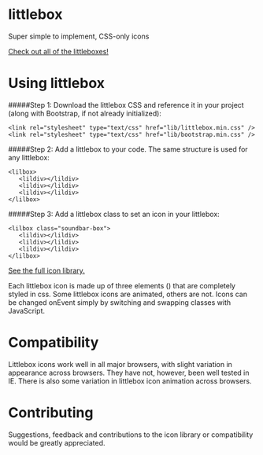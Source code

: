 # littlebox
Super simple to implement, CSS-only icons

[Check out all of the littleboxes!](http://littlebox.cabmaddux.com "littlebox")

# Using littlebox

#####Step 1: Download the littlebox CSS and reference it in your project (along with Bootstrap, if not already initialized):
```
<link rel="stylesheet" type="text/css" href="lib/littlebox.min.css" />
<link rel="stylesheet" type="text/css" href="lib/bootstrap.min.css" />
```

#####Step 2: Add a littlebox to your code. The same structure is used for any littlebox:
```
<lilbox>
   <lildiv></lildiv>
   <lildiv></lildiv>
   <lildiv></lildiv>
</lilbox>
```

#####Step 3: Add a littlebox class to set an icon in your littlebox:
```
<lilbox class="soundbar-box">
   <lildiv></lildiv>
   <lildiv></lildiv>
   <lildiv></lildiv>
</lilbox>
```
[See the full icon library.](http://littlebox.cabmaddux.com "littlebox")

Each littlebox icon is made up of three elements (<lildivs>) that are completely styled in css. Some littlebox icons are animated, others are not. Icons can be changed onEvent simply by switching and swapping classes with JavaScript.

# Compatibility
Littlebox icons work well in all major browsers, with slight variation in appearance across browsers. They have not, however, been well tested in IE. There is also some variation in littlebox icon animation across browsers.

# Contributing
Suggestions, feedback and contributions to the icon library or compatibility would be greatly appreciated. 



